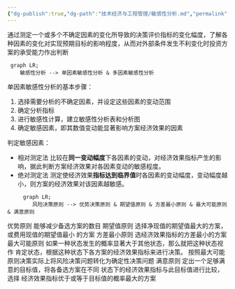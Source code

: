 ```yaml
---
{"dg-publish":true,"dg-path":"技术经济与工程管理/敏感性分析.md","permalink":"/技术经济与工程管理/敏感性分析/","noteIcon":"","created":"2024-04-16T13:01:27.394+08:00","updated":"2024-04-25T10:19:50.524+08:00"}
---
```


通过测定一个或多个不确定因素的变化所导致的决策评价指标的变化幅度，了解各种因素的变化对实现预期目标的影响程度，从而对外部条件发生不利变化时投资方案的承受能力作出判断

```mermaid  
 graph LR; 
 	敏感性分析 --> 单因素敏感性分析 & 多因素敏感性分析 
```

单因素敏感性分析的基本步骤：
1. 选择需要分析的不确定因素，并设定这些因素的变动范围
2. 确定分析指标
3. 进行敏感性计算，建立敏感性分析表和分析图
4. 确定敏感因素，即其数值变动能显著影响方案经济效果的因素

判定敏感因素：
- 相对测定法
	比较在**同一变动幅度**下各因素的变动，对经济效果指标产生的影响，据此判断方案经济效果对各因素变动的敏感程度。 
- 绝对测定法 
	测定使经济效果**指标达到临界值**时各因素的变动幅度，变动幅度越小，则方案的经济效果对该因素越敏感。


```mermaid  
	 graph LR; 
	 	风险决策原则 --> 优势决策原则 & 期望值原则 & 方差最小原则 & 最大可能原则 & 满意原则 
```
优势原则
	能够减少备选方案的数目
期望值原则
	选择净现值的期望值最大的方案，或费用现值的期望值最小 的方案
方差最小原则
	选经济效果指标的方差最小的方案
最大可能原则
	如果一种状态发生的概率显著大于其他状态，那么就把这种状态视作 肯定状态，根据这种状态下各方案的经济效果指标来进行决策。 
	按照最大可能原则决策实际上将风险决策问题转化为确定性决策问题
满意原则
	定出一个足够满意的目标值，将各备选方案在不同 状态下的经济效果指标与此目标值进行比较，选择 经济效果指标优于或等于目标值的概率最大的方案